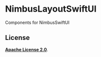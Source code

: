 # **NimbusLayoutSwiftUI**

Components for NimbusSwiftUI

## **License**

[**Apache License 2.0**](https://github.com/ZupIT/nimbus-swiftui/blob/main/LICENSE.txt).
